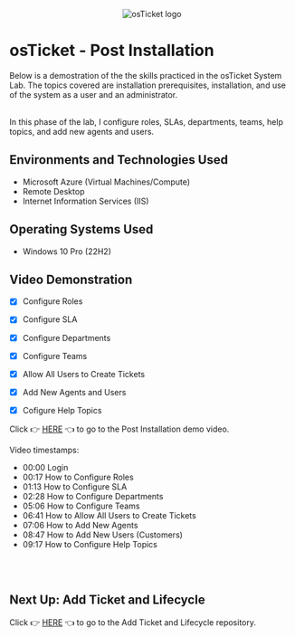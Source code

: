 <p align="center">
<img src="https://i.imgur.com/Clzj7Xs.png" alt="osTicket logo"/>
</p>

<h1>osTicket - Post Installation</h1>
Below is a demostration of the the skills practiced in the osTicket System Lab.  The topics covered are installation prerequisites, installation, and use of the system as a user and an administrator.





<p>
<br>
In this phase of the lab, I configure roles, SLAs, departments, teams, help topics, and add new agents and users. 
<br/>
<p/>



   

 </p>
 






<h2>Environments and Technologies Used</h2>

- Microsoft Azure (Virtual Machines/Compute)
- Remote Desktop 
- Internet Information Services (IIS)

<h2>Operating Systems Used </h2>

- Windows 10 Pro (22H2)</b>

<h2>Video Demonstration</h2>

- [X] Configure Roles

- [X] Configure SLA

- [X] Configure Departments

- [X] Configure Teams

- [X] Allow All Users to Create Tickets
     
- [X] Add New Agents and Users

- [X] Cofigure Help Topics



Click 👉 [HERE](https://youtu.be/Eh47MBlkBVQ?feature=shared) 👈 to go to the Post Installation demo video.

Video timestamps:

- 00:00 Login
- 00:17 How to Configure Roles
- 01:13 How to Configure SLA
- 02:28 How to Configure Departments
- 05:06 How to Configure Teams
- 06:41 How to Allow All Users to Create Tickets
- 07:06 How to Add New Agents
- 08:47 How to Add New Users (Customers)
- 09:17 How to Configure Help Topics



<br>

</br>


<h2>Next Up: Add Ticket and Lifecycle</h2>

Click 👉 [HERE](https://github.com/Kathy-Miller/osTicket-Add-Tickets-and-Lifecycle) 👈 to go to the Add Ticket and Lifecycle repository.



              
